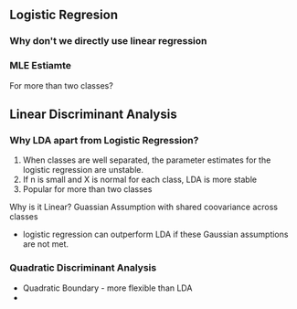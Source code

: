 ## Logistic Regresion


### Why don't we directly use linear regression

### MLE Estiamte

For more than two classes?


## Linear Discriminant Analysis

### Why LDA apart from Logistic Regression?
1. When classes are well separated, the parameter estimates for the logistic regression are unstable. 
2. If n is small and X is normal for each class, LDA is more stable
3. Popular for more than two classes

Why is it Linear?
Guassian Assumption with shared coovariance across classes
* logistic regression can
outperform LDA if these Gaussian assumptions are not met.


### Quadratic Discriminant Analysis

* Quadratic Boundary - more flexible than LDA
* 
